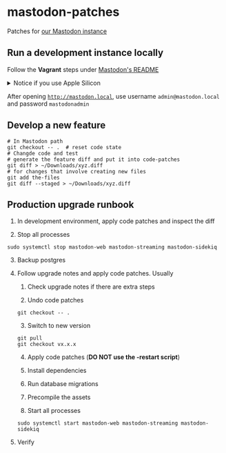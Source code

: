 # mastodon-patches

Patches for [our Mastodon instance](mastodon.ktachibana.party)

## Run a development instance locally

Follow the **Vagrant** steps under [Mastodon's README](https://github.com/mastodon/mastodon#deployment)

<details>
  <summary>Notice if you use Apple Silicon</summary>

  Remember to apply the `vagrant-aarch64.diff` file to your local Mastodon repo before doing any Vagrant steps

  `PWD=$(pwd) && cd path/to/your/local/mastodon/repo && git apply $PWD/vagrant-aarch64.diff`

</details>

After opening [`http://mastodon.local`](http://mastodon.local), use username `admin@mastodon.local` and password `mastodonadmin`

## Develop a new feature
```
# In Mastodon path
git checkout -- .  # reset code state
# Changde code and test
# generate the feature diff and put it into code-patches
git diff > ~/Downloads/xyz.diff
# for changes that involve creating new files
git add the-files
git diff --staged > ~/Downloads/xyz.diff
```

## Production upgrade runbook

1. In development environment, apply code patches and inspect the diff

2. Stop all processes

```
sudo systemctl stop mastodon-web mastodon-streaming mastodon-sidekiq
```

3. Backup postgres

4. Follow upgrade notes and apply code patches. Usually

    1. Check upgrade notes if there are extra steps

    2. Undo code patches

    ```
    git checkout -- .
    ```

    3. Switch to new version

    ```
    git pull
    git checkout vx.x.x
    ```

    4. Apply code patches (**DO NOT use the -restart script**)

    5. Install dependencies

    6. Run database migrations

    7. Precompile the assets

    8. Start all processes

    ```
    sudo systemctl start mastodon-web mastodon-streaming mastodon-sidekiq
    ```

5. Verify

